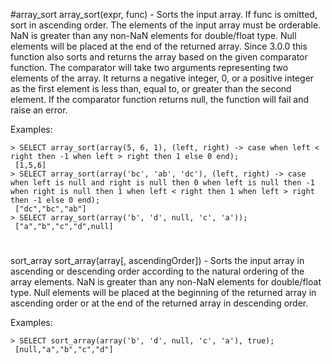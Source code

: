 #array_sort
array_sort(expr, func) - Sorts the input array. If func is omitted, sort in ascending order. The elements of the input array must be orderable. NaN is greater than any non-NaN elements for double/float type. Null elements will be placed at the end of the returned array. Since 3.0.0 this function also sorts and returns the array based on the given comparator function. The comparator will take two arguments representing two elements of the array. It returns a negative integer, 0, or a positive integer as the first element is less than, equal to, or greater than the second element. If the comparator function returns null, the function will fail and raise an error.

Examples:
```
> SELECT array_sort(array(5, 6, 1), (left, right) -> case when left < right then -1 when left > right then 1 else 0 end);
 [1,5,6]
> SELECT array_sort(array('bc', 'ab', 'dc'), (left, right) -> case when left is null and right is null then 0 when left is null then -1 when right is null then 1 when left < right then 1 when left > right then -1 else 0 end);
 ["dc","bc","ab"]
> SELECT array_sort(array('b', 'd', null, 'c', 'a'));
 ["a","b","c","d",null]
```

#
sort_array
sort_array(array[, ascendingOrder]) - Sorts the input array in ascending or descending order according to the natural ordering of the array elements. NaN is greater than any non-NaN elements for double/float type. Null elements will be placed at the beginning of the returned array in ascending order or at the end of the returned array in descending order.

Examples:

```
> SELECT sort_array(array('b', 'd', null, 'c', 'a'), true);
 [null,"a","b","c","d"]
```